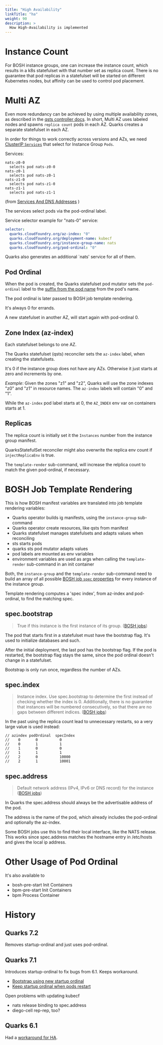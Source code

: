 ```yaml
---
title: "High Availability"
linkTitle: "ha"
weight: 90
description: >
  How High-Availability is implemented
---
```


# Instance Count

For BOSH instance groups, one can increase the instance count, which results in a k8s statefulset with that number set as replica count.
There is no guarantee that pod replicas in a statefulset will be started on different Kubernetes nodes, but affinity can be used to control pod placement.

# Multi AZ

Even more redundancy can be achieved by using multiple availability zones, as described in the [qsts controller docs](../../../quarks-statefulset/development#az-support).
In short, Multi AZ uses labeled nodes and spawns `replica count` pods in each AZ. Quarks creates a separate statefulset in each AZ.

In order for things to work correctly across versions and AZs, we need [ClusterIP `Services`](https://kubernetes.io/docs/tutorials/stateful-application/basic-stateful-set/#using-stable-network-identities) that select for Instance Group `Pods`.

Services:
```text
nats-z0-0
  selects pod nats-z0-0
nats-z0-1
  selects pod nats-z0-1
nats-z1-0
  selects pod nats-z1-0
nats-z1-1
  selects pod nats-z1-1
```
(from [Services And DNS Addresses](rendering_templates.md#services-and-dns-addresses) )

The services select pods via the pod-ordinal label.

Service selector example for "nats-0" service:
```yaml
selector:
  quarks.cloudfoundry.org/az-index: "0"
  quarks.cloudfoundry.org/deployment-name: kubecf
  quarks.cloudfoundry.org/instance-group-name: nats
  quarks.cloudfoundry.org/pod-ordinal: "0"
```

Quarks also generates an additional `nats' service for all of them.

## Pod Ordinal

When the pod is created, the Quarks statefulset pod mutator sets the `pod-ordinal` label to the [suffix from the pod name](https://kubernetes.io/docs/tutorials/stateful-application/basic-stateful-set/#using-stable-network-identities) from the pod's name.

The pod ordinal is later passed to BOSH job template rendering.

It's always 0 for errands.

A new statefulset in another AZ, will start again with pod-ordinal 0.


## Zone Index (az-index)

Each statefulset belongs to one AZ.

The Quarks statefulset (qsts) reconciler sets the `az-index` label, when creating the statefulsets.

It's 0 if the instance group does not have any AZs. Otherwise it just starts at zero and increments by one.

*Example*: Given the zones "z1" and "z2", Quarks will use the zone indexes "z0" and "z1" in resource names. The `az-index` labels will contain "0" and "1".

While the `az-index` pod label starts at 0, the `AZ_INDEX` env var on containers starts at 1.

## Replicas

The replica count is initially set it the `Instances` number from the instance group manifest.

QuarksStatefulSet reconciler might also overwrite the replica env count if `injectReplicaEnv` is true.

The `template-render` sub-command, will increase the relplica count to match the given pod-ordinal, if necessary.


# BOSH Job Template Rendering

This is how BOSH manifest variables are translated into job template rendering variables:

* Quarks operator builds ig manifests, using the `instance-group` sub-command
* Quarks operator create resources, like qsts from manifest
* Quarks statefulset manages statefulsets and adapts values when reconciling
* sts starts pods
* quarks sts pod mutator adapts values
* pod labels are mounted as env variables
* environment variables are used as args when calling the `template-render` sub-command in an init container

Both, the `instance-group` and the `template-render` sub-command need to build an array of all possible [BOSH job `spec` properties](https://bosh.io/docs/jobs/#properties) for every instance of the instance group.

Template rendering computes a 'spec index', from az-index and pod-ordinal, to find the matching spec.

## spec.bootstrap

> True if this instance is the first instance of its group.
([BOSH jobs](https://bosh.io/docs/jobs/))

The pod that starts first in a statefulset must have the bootstrap flag. It's used to initialize databases and such.

After the initial deployment, the last pod has the bootstrap flag. If the pod is restarted, the bootstrap flag stays the same, since the pod ordinal doesn't change in a statefulset.

Bootstrap is only run once, regardless the number of AZs.

## spec.index

> Instance index. Use spec.bootstrap to determine the first instead of checking whether the index is 0. Additionally, there is no guarantee that instances will be numbered consecutively, so that there are no gaps between different indices.
([BOSH jobs](https://bosh.io/docs/jobs/))

In the past using the replica count lead to unnecessary restarts, so a very large value is used instead:

    // azindex podOrdinal  specIndex
    //    0       0          0
    //    0       1          1
    //    1       0          0
    //    1       1          1
    //    2       0          10000
    //    2       1          10001

## spec.address

> Default network address (IPv4, IPv6 or DNS record) for the instance
([BOSH jobs](https://bosh.io/docs/jobs/))

In Quarks the spec.address should always be the advertisable address of the pod.

The address is the name of the pod, which already includes the pod-ordinal and optionally the az-index.

Some BOSH jobs use this to find their local interface, like the NATS release.
This works since spec.address matches the hostname entry in /etc/hosts and gives the local ip address.

# Other Usage of Pod Ordinal

It's also available to

* bosh-pre-start Init Containers
* bpm-pre-start Init Containers
* bpm Process Container

# History

## Quarks 7.2

Removes startup-ordinal and just uses pod-ordinal.

## Quarks 7.1

Introduces startup-ordinal to fix bugs from 6.1. Keeps workaround.

* [Bootstrap using new startup ordinal](https://github.com/cloudfoundry-incubator/quarks-operator/issues/1182)
* [Keep startup ordinal when pods restart](https://github.com/cloudfoundry-incubator/quarks-operator/issues/1271)

Open problems with updating kubecf
* nats release binding to spec.address
* diego-cell rep-rep, too?

## Quarks 6.1

Had a [workaround for HA](https://github.com/cloudfoundry-incubator/quarks-operator/commit/89a56300d40a0da74719c9d80c1e7e27616fc68a).
